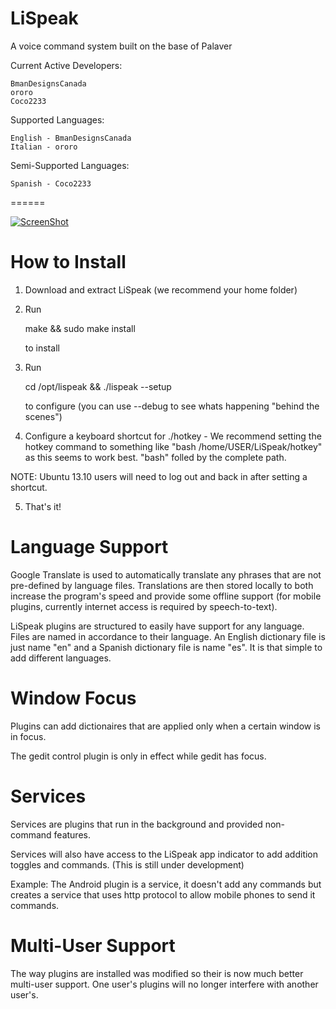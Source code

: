 LiSpeak
=======

A voice command system built on the base of Palaver

Current Active Developers:
    
    BmanDesignsCanada
    ororo
    Coco2233
    
Supported Languages:

    English - BmanDesignsCanada
    Italian - ororo
    
Semi-Supported Languages:

    Spanish - Coco2233
    
======
    
[![ScreenShot](http://developer.android.com/images/brand/en_generic_rgb_wo_45.png)](https://play.google.com/store/apps/details?id=com.bmandesigns.lispeak)
    
How to Install
======
1. Download and extract LiSpeak (we recommend your home folder)

2. Run

    make && sudo make install

   to install

3. Run 

    cd /opt/lispeak && ./lispeak --setup

   to configure (you can use --debug to see whats happening "behind the scenes")

4. Configure a keyboard shortcut for ./hotkey - We recommend setting the hotkey command to something like "bash /home/USER/LiSpeak/hotkey" as this seems to work best. "bash" folled by the complete path.

NOTE: Ubuntu 13.10 users will need to log out and back in after setting a shortcut. 

5. That's it!

Language Support
======
Google Translate is used to automatically translate any phrases that are not pre-defined by language files. Translations are then stored locally to both increase the program's speed and provide some offline support (for mobile plugins, currently internet access is required by speech-to-text).

LiSpeak plugins are structured to easily have support for any language.
Files are named in accordance to their language. An English dictionary file is just name "en" and a Spanish dictionary file is name "es". It is that simple to add different languages.

Window Focus
=======
Plugins can add dictionaires that are applied only when a certain window is in focus.

The gedit control plugin is only in effect while gedit has focus.

Services
======
Services are plugins that run in the background and provided non-command features.

Services will also have access to the LiSpeak app indicator to add addition toggles and commands. (This is still under development)

Example:
    The Android plugin is a service, it doesn't add any commands but creates a service that uses http protocol to allow mobile phones to send it commands.
    
Multi-User Support
=======
The way plugins are installed was modified so their is now much better multi-user support. One user's plugins will no longer interfere with another user's.
